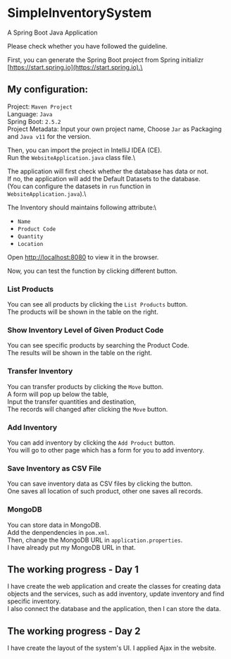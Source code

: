 # SimpleInventorySystem

A Spring Boot Java Application

Please check whether you have followed the guideline.

First, you can generate the Spring Boot project from Spring initializr [https://start.spring.io](https://start.spring.io).\

## My configuration:

Project: `Maven Project`\
Language: `Java`\
Spring Boot: `2.5.2`\
Project Metadata: Input your own project name, Choose `Jar` as Packaging and `Java v11` for the version.

Then, you can import the project in IntelliJ IDEA (CE).\
Run the `WebsiteApplication.java` class file.\

The application will first check whether the database has data or not.\
If no, the application will add the Default Datasets to the database.\
(You can configure the datasets in `run` function in `WebsiteApplication.java`).\

The Inventory should maintains following attribute:\
+ `Name`
+ `Product Code`
+ `Quantity`
+ `Location`


Open [http://localhost:8080](http://localhost:8080) to view it in the browser.

Now, you can test the function by clicking different button.

### List Products

You can see all products by clicking the `List Products` button.\
The products will be shown in the table on the right.

### Show Inventory Level of Given Product Code

You can see specific products by searching the Product Code.\
The results will be shown in the table on the right.

### Transfer Inventory

You can transfer products by clicking the `Move` button.\
A form will pop up below the table,\
Input the transfer quantities and destination,\
The records will changed after clicking the `Move` button.

### Add Inventory

You can add inventory by clicking the `Add Product` button.\
You will go to other page which has a form for you to add inventory.

### Save Inventory as CSV File

You can save inventory data as CSV files by clicking the button.\
One saves all location of such product, other one saves all records.

### MongoDB

You can store data in MongoDB.\
Add the denpendencies in `pom.xml`.\
Then, change the MongoDB URL in `application.properties`.\
I have already put my MongoDB URL in that.

## The working progress - Day 1

I have create the web application and create the classes for creating data objects and the services, such as add inventory, update inventory and find specific inventory.\
I also connect the database and the application, then I can store the data.

## The working progress - Day 2

I have create the layout of the system's UI. I applied Ajax in the website.
